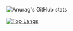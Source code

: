 ![Anurag's GitHub stats](https://github-readme-stats.vercel.app/api?username=RexFracht868454&show_icons=true&theme=transparent)
         
[![Top Langs](https://github-readme-stats.vercel.app/api/top-langs/?username=RexFracht868454)](https://github.com/anuraghazra/github-readme-stats)

